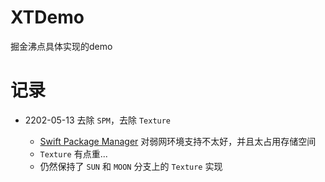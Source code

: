 # XTDemo
掘金沸点具体实现的demo



# 记录

* 2202-05-13 去除 `SPM`，去除 `Texture`

	* [Swift Package Manager](https://www.swift.org/package-manager/) 对弱网环境支持不太好，并且太占用存储空间
	* `Texture` 有点重...
	* 仍然保持了 `SUN` 和 `MOON` 分支上的 `Texture` 实现
